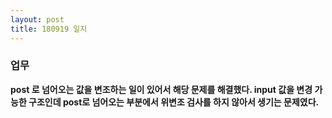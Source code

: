 ```yaml
---
layout: post
title: 180919 일지
---
```


### 업무
**post 로 넘어오는 값을 변조하는 일이 있어서 해당 문제를 해결했다. input 값을 변경 가능한 구조인데 post로 넘어오는 부분에서 위변조 검사를 하지 않아서 생기는 문제였다.**
